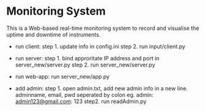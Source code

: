 
# Monitoring System
This is a  Web-based real-time monitoring system to record and visualise the uptime and downtime of instruments.



* run client:
	step 1. update info in config.ini
	step 2. run input/client.py

* run server:
	step 1. bind approritate IP address and port in server_new/server.py
	step 2. run server_new/server.py

* run web-app:
	run server_new/app.py

* add admin:
	step 1. open admin.txt, add new admin info in a new line. 
		adminname, email, pwd seperated by colon eg. admin: admin123@gmail.com: 123
	step2. run readAdmin.py
	
